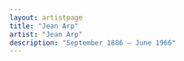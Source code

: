 ```yaml
---
layout: artistpage
title: "Jean Arp"
artist: "Jean Arp"
description: "September 1886 – June 1966"
---
```

